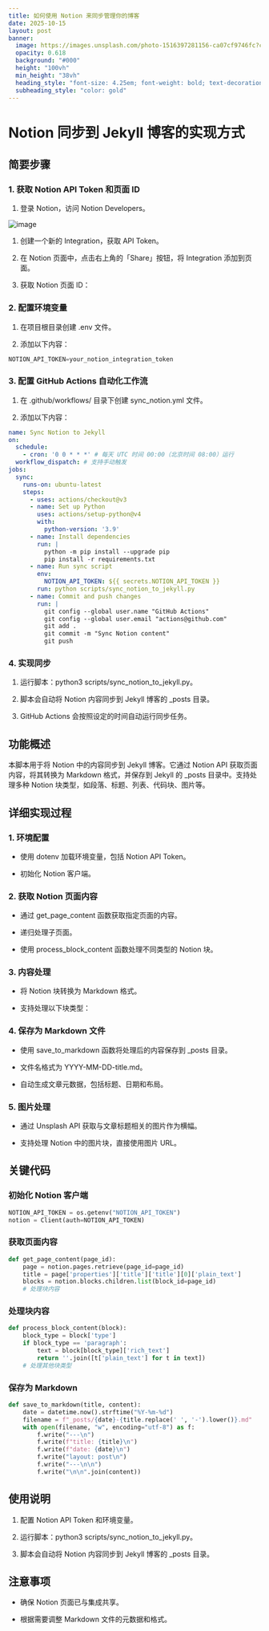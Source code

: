 ```yaml
---
title: 如何使用 Notion 来同步管理你的博客
date: 2025-10-15
layout: post
banner:
  image: https://images.unsplash.com/photo-1516397281156-ca07cf9746fc?crop=entropy&cs=tinysrgb&fit=max&fm=jpg&ixid=M3w2OTIwMzJ8MHwxfHJhbmRvbXx8fHx8fHx8fDE3NjA1NjY2OTJ8&ixlib=rb-4.1.0&q=80&w=1080
  opacity: 0.618
  background: "#000"
  height: "100vh"
  min_height: "38vh"
  heading_style: "font-size: 4.25em; font-weight: bold; text-decoration: underline"
  subheading_style: "color: gold"
---
```


# Notion 同步到 Jekyll 博客的实现方式

## 简要步骤

### 1. 获取 Notion API Token 和页面 ID

1. 登录 Notion，访问 Notion Developers。

![image](https://prod-files-secure.s3.us-west-2.amazonaws.com/a7a0cc5a-89b9-4cda-8686-1fba0ca52f40/d19c1afe-dea5-4312-9333-786b0ba83054/image.png?X-Amz-Algorithm=AWS4-HMAC-SHA256&X-Amz-Content-Sha256=UNSIGNED-PAYLOAD&X-Amz-Credential=ASIAZI2LB466RNPUEPTE%2F20251015%2Fus-west-2%2Fs3%2Faws4_request&X-Amz-Date=20251015T221812Z&X-Amz-Expires=3600&X-Amz-Security-Token=IQoJb3JpZ2luX2VjENb%2F%2F%2F%2F%2F%2F%2F%2F%2F%2FwEaCXVzLXdlc3QtMiJIMEYCIQD6qgW4sEZIwZrk7S%2B9N6ZhBvixvbFFoPilwHom6mnsxQIhAITRbCNIqKJQv0eLnpLC49PS%2BQ%2FeILLdixaaICRxxFaDKv8DCH8QABoMNjM3NDIzMTgzODA1IgyXsfU9OL4bRTLyvB0q3AP3%2F%2B6OpVsi83CI0rSxqyYR%2FhrOenTthaGn24%2Fis5lunBtj3y73aXk3jCxO9Sw3xwz8bj8IkTfyfLtThhNgrK2CA1a%2Fa0mAFhchkjbblaxyIgnHAelrLxpxvh6Ial3f%2FrY6Wgs0oHyGoIDjXHzyu3yKlRlL%2BtXPcUk9TXRjfTxOPmLkIuoP%2FasuE8dzTI5bdK9UrtP%2FMcDwH80i1MwBTbxl7xl0w6zOWxSMpJGwNAEjkaqj62lBpi%2BKnpEk9unJUtbtSYgK5Sinaoh3fduY8xaoPJXLELcyk4WgDvZTrEAG7fgQ9DHWPS6wp3ggAXxIN%2FjkcrZudfexhzMktCeA990kTnaFyhuy2X7GV9tNIjtMY0beUDpQGFtXm6Lnn%2BrU70nQnvFWFD2gEt%2Fa%2BNWNnAdswJvjfqfPeChzDVOJ%2BlxFhy9XTLDFJRozkJf75E8bLFoiInk6%2F1mtPPFIlHMdM30Yx8Q%2Fd0AB4JRtUhDW0KzBcJ68Ii8hSNuiMMp5X51hYqeC2ZoKdHJy4INU6ce8lvGLcdWbRiEhXJyTsKSzgwjz7ttT8cTBnIm3iYy8eb2B6bqGv05gb5MQCJcIryVfBC1tk9lNZKw6f8aPU6MmBHdRyDLfXfs1kLs4R5ly0TDPqsDHBjqkAYxWcQkzwm%2Fv9eGu9oEKi%2FDM0l2qHSjpPbD%2F3rU7C5vuKDnYfj7DjOVdPcmWbO2KpJdM3t6h1dlTZu5Gzw5t9KqW1UgUI1aKSZjcVrxirCwudBJDhXbOM4qffCpxh1y%2FMCjvUSRWigiJ1O3zgVdBT80svoebHTSPwyKKvxb3XpMYBURXp7JiSe4SyoV8oH4Lmrcr%2F9mhkkXGYJKt1Hnx1qJcwX9A&X-Amz-Signature=c82233e745a9b52149f3db3057d8f0307c1e8d3dc4cbb8e9ad142157ee7a77a6&X-Amz-SignedHeaders=host&x-amz-checksum-mode=ENABLED&x-id=GetObject)

1. 创建一个新的 Integration，获取 API Token。

1. 在 Notion 页面中，点击右上角的「Share」按钮，将 Integration 添加到页面。

1. 获取 Notion 页面 ID：


### 2. 配置环境变量

1. 在项目根目录创建 .env 文件。

1. 添加以下内容：

```javascript
NOTION_API_TOKEN=your_notion_integration_token
```

### 3. 配置 GitHub Actions 自动化工作流

1. 在 .github/workflows/ 目录下创建 sync_notion.yml 文件。

1. 添加以下内容：

```yaml
name: Sync Notion to Jekyll
on:
  schedule:
    - cron: '0 0 * * *' # 每天 UTC 时间 00:00（北京时间 08:00）运行
  workflow_dispatch: # 支持手动触发
jobs:
  sync:
    runs-on: ubuntu-latest
    steps:
      - uses: actions/checkout@v3
      - name: Set up Python
        uses: actions/setup-python@v4
        with:
          python-version: '3.9'
      - name: Install dependencies
        run: |
          python -m pip install --upgrade pip
          pip install -r requirements.txt
      - name: Run sync script
        env:
          NOTION_API_TOKEN: ${{ secrets.NOTION_API_TOKEN }}
        run: python scripts/sync_notion_to_jekyll.py
      - name: Commit and push changes
        run: |
          git config --global user.name "GitHub Actions"
          git config --global user.email "actions@github.com"
          git add .
          git commit -m "Sync Notion content"
          git push
```

### 4. 实现同步

1. 运行脚本：python3 scripts/sync_notion_to_jekyll.py。

1. 脚本会自动将 Notion 内容同步到 Jekyll 博客的 _posts 目录。

1. GitHub Actions 会按照设定的时间自动运行同步任务。

## 功能概述

本脚本用于将 Notion 中的内容同步到 Jekyll 博客。它通过 Notion API 获取页面内容，将其转换为 Markdown 格式，并保存到 Jekyll 的 _posts 目录中。支持处理多种 Notion 块类型，如段落、标题、列表、代码块、图片等。

## 详细实现过程

### 1. 环境配置

- 使用 dotenv 加载环境变量，包括 Notion API Token。

- 初始化 Notion 客户端。

### 2. 获取 Notion 页面内容

- 通过 get_page_content 函数获取指定页面的内容。

- 递归处理子页面。

- 使用 process_block_content 函数处理不同类型的 Notion 块。

### 3. 内容处理

- 将 Notion 块转换为 Markdown 格式。

- 支持处理以下块类型：


### 4. 保存为 Markdown 文件

- 使用 save_to_markdown 函数将处理后的内容保存到 _posts 目录。

- 文件名格式为 YYYY-MM-DD-title.md。

- 自动生成文章元数据，包括标题、日期和布局。

### 5. 图片处理

- 通过 Unsplash API 获取与文章标题相关的图片作为横幅。

- 支持处理 Notion 中的图片块，直接使用图片 URL。

## 关键代码

### 初始化 Notion 客户端

```python
NOTION_API_TOKEN = os.getenv("NOTION_API_TOKEN")
notion = Client(auth=NOTION_API_TOKEN)
```

### 获取页面内容

```python
def get_page_content(page_id):
    page = notion.pages.retrieve(page_id=page_id)
    title = page['properties']['title']['title'][0]['plain_text']
    blocks = notion.blocks.children.list(block_id=page_id)
    # 处理块内容
```

### 处理块内容

```python
def process_block_content(block):
    block_type = block['type']
    if block_type == 'paragraph':
        text = block[block_type]['rich_text']
        return ''.join([t['plain_text'] for t in text])
    # 处理其他块类型
```

### 保存为 Markdown

```python
def save_to_markdown(title, content):
    date = datetime.now().strftime("%Y-%m-%d")
    filename = f"_posts/{date}-{title.replace(' ', '-').lower()}.md"
    with open(filename, "w", encoding="utf-8") as f:
        f.write("---\n")
        f.write(f"title: {title}\n")
        f.write(f"date: {date}\n")
        f.write("layout: post\n")
        f.write("---\n\n")
        f.write("\n\n".join(content))
```

## 使用说明

1. 配置 Notion API Token 和环境变量。

1. 运行脚本：python3 scripts/sync_notion_to_jekyll.py。

1. 脚本会自动将 Notion 内容同步到 Jekyll 博客的 _posts 目录。

## 注意事项

- 确保 Notion 页面已与集成共享。

- 根据需要调整 Markdown 文件的元数据和格式。